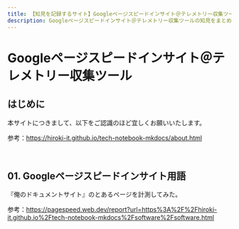 ```yaml
---
title: 【知見を記録するサイト】Googleページスピードインサイト＠テレメトリー収集ツール
description: Googleページスピードインサイト＠テレメトリー収集ツールの知見をまとめました。
---
```


# Googleページスピードインサイト＠テレメトリー収集ツール

## はじめに

本サイトにつきまして、以下をご認識のほど宜しくお願いいたします。

参考：https://hiroki-it.github.io/tech-notebook-mkdocs/about.html

<br>

## 01. Googleページスピードインサイト用語

『俺のドキュメントサイト』のとあるページを計測してみた。

参考：https://pagespeed.web.dev/report?url=https%3A%2F%2Fhiroki-it.github.io%2Ftech-notebook-mkdocs%2Fsoftware%2Fsoftware.html
